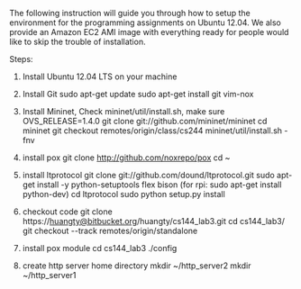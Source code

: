 The following instruction will guide you through how to setup the environment for the programming assignments on Ubuntu 12.04. We also provide an Amazon EC2 AMI image with everything ready for people would like to skip the trouble of installation. 

Steps:
1. Install Ubuntu 12.04 LTS on your machine
2. Install Git
sudo apt-get update
sudo apt-get install git vim-nox
4. Install Mininet,
Check mininet/util/install.sh, make sure OVS_RELEASE=1.4.0
git clone git://github.com/mininet/mininet
cd mininet
git checkout remotes/origin/class/cs244
mininet/util/install.sh -fnv

5. install pox
git clone http://github.com/noxrepo/pox
cd ~ 
6. install ltprotocol 
git clone git://github.com/dound/ltprotocol.git
sudo apt-get install -y python-setuptools flex bison
(for rpi: sudo apt-get install python-dev)
cd ltprotocol 
sudo python setup.py install


6. checkout code
git clone https://huangty@bitbucket.org/huangty/cs144_lab3.git
cd cs144_lab3/
git checkout --track remotes/origin/standalone

7. install pox module
cd cs144_lab3
./config

8. create http server home directory
mkdir ~/http_server2
mkdir ~/http_server1